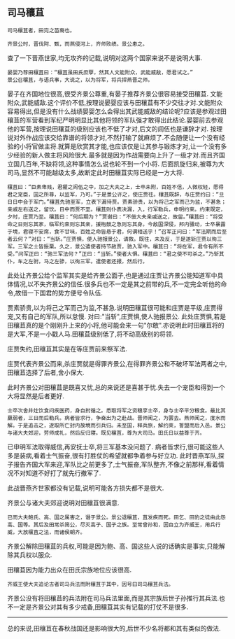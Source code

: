 ## 司马穰苴

```
司马穰苴者，田完之苗裔也。
```

```
齐景公时，晋伐阿、甄，而燕侵河上，齐师败绩。景公患之。
```

查了一下晋燕世家,均无攻齐的记载,说明对这两个国家来说不是说明大事.

```
晏婴乃荐田穰苴曰：“穰苴虽田氏庶孽，然其人文能附众，武能威敌，愿君试之。”
景公召穰苴，与语兵事，大说之，以为将军，将兵捍燕晋之师。
```

晏子在齐国地位很高,很受齐景公尊重,有晏子推荐齐景公很容易接受田穰苴.
文能附众,武能威敌.这个评价不低,按理说晏婴应该与田穰苴有不少交往才对.文能附众容易得出,但是没有什么战绩晏婴怎么会得出其武能威敌的结论呢?应该是参观过田穰苴的军营看到军纪严明明显比其他将领的军队强才敢得出此结论.晏婴前去参观他的军营,按理说田穰苴的级别应该也不低了才对,后文的闾伍也是谦辞才对.
按理说对外作战应该交给靠谱的将领才对,不然打输了就麻烦了.不会随便让一个没有经验的小将官做主将.就算是欣赏其才能,也应该仅是让其参与锻炼才对,让一个没有多少经验的新人做主将风险很大.最多就是因为作战需要向上升了一级才对.而且齐国立国几百年,不缺将领,这种事情怎么说也轮不到一个小将.
后面凯旋归来,被尊为大司马,显然不可能越级太多,故断定此时田穰苴实际已经是一方大将.


```
穰苴曰：“臣素卑贱，君擢之闾伍之中，加之大夫之上，士卒未附，百姓不信，人微权轻，愿得君之宠臣，国之所尊，以监军，乃可。”于是景公许之，使庄贾往。穰苴既辞，与庄贾约曰：“旦日日中会于军门。”穰苴先驰至军，立表下漏待贾。贾素骄贵，以为将己之军而己为监，不甚急；亲戚左右送之，留饮。日中而贾不至。穰苴则仆表决漏，入，行军勒兵，申明约束。约束既定，夕时，庄贾乃至。穰苴曰：“何后期为？”贾谢曰：“不佞大夫亲戚送之，故留。”穰苴曰：“将受命之日则忘其家，临军约束则忘其亲，援枹鼓之急则忘其身。今敌国深侵，邦内骚动，士卒暴露于境，君寝不安席，食不甘味，百姓之命皆悬于君，何谓相送乎！”召军正问曰：“军法期而后至者云何？”对曰：“当斩。”庄贾惧，使人驰报景公，请救。既往，未及反，于是遂斩庄贾以徇三军。三军之士皆振栗。久之，景公遣使者持节赦贾，驰入军中。穰苴曰：“将在军，君令有所不受。”问军正曰：“驰三军法何？”正曰：“当斩。”使者大惧。穰苴曰：“君之使不可杀之。”乃斩其仆，车之左驸，马之左骖，以徇三军。遣使者还报，然后行。
```

此处让齐景公给个监军其实是给齐景公面子,也是通过庄贾让齐景公能知道军中具体情况,以不失齐景公的信任.很多兵也不一定是其之前带的兵,不一定完全听他的命令,故借一下国君的势方便号令队伍.

贾素骄贵,以为将己之军而己为监,不甚急.说明田穰苴很可能和庄贾是平级,庄贾得宠,又有自己的军队,所以怠慢.
对曰:"当斩",庄贾惧,使人驰报景公.  此处庄贾惧,若是田穰苴真的是个刚刚升上来的小将,他可能会来一句"尔敢".亦说明此时田穰苴将的是大军,不是一小戳人马.田穰苴级别低了,将不动高级别的将领.

庄贾失约,田穰苴其实是在等庄贾前来祭军法.

庄贾代表齐景公而来,杀庄贾就是得罪齐景公,在得罪齐景公和不破坏军法两者之中,田穰苴选择了后者,舍小保大.

此时齐景公对田穰苴是既喜又忧,总的来说还是喜甚于忧.失去一个宠臣和得到一个大将显然是后者更好.

```
士卒次舍井灶饮食问疾医药，身自拊循之。悉取将军之资粮享士卒，身与士卒平分粮食。最比其羸弱者，三日而后勒兵。病者皆求行，争奋出为之赴战。晋师闻之，为罢去。燕师闻之，度水而解。于是追击之，遂取所亡封内故境而引兵归。未至国，释兵旅，解约束，誓盟而后入邑。景公与诸大夫郊迎，劳师成礼，然后反归寝。既见穰苴，尊为大司马。田氏日以益尊于齐。
```
已申明军法取得威信,再安抚士卒,将三军基本没问题了.
病者皆求行,很可能这些人多是装病,看着士气振奋,很有打胜仗的希望就都争着参与好立功.
此时晋燕军队,探子报告齐国大军来迎,军队比之前更多了,士气振奋,军队整齐,不像之前那样,看着情况不对知道不好打了就先行撤军了.

此战晋燕齐世家都没有记载,说明可能各方损失都不是很大.

齐景公与诸大夫郊迎说明对田穰苴很满意.


```
已而大夫鲍氏、高、国之属害之，谮于景公。景公退穰苴，苴发疾而死。田乞、田豹之徒由此怨高、国等。其后及田常杀简公，尽灭高子、国子之族。至常曾孙和，因自立为齐威王，用兵行威，大放穰苴之法，而诸侯朝齐。
```
齐景公解除田穰苴的兵权,可能是因为鲍、高、国这些人说的话确实是事实,只能解除其兵权以服众.

田穰苴因为能力出众在田氏宗族地位应该很高.

```
齐威王使大夫追论古者司马兵法而附穰苴于其中，因号曰司马穰苴兵法。
```
齐景公没有将田穰苴的兵法附在司马兵法里面,而是其宗族后世子孙推行其兵法.也不一定是齐景公对其有多少戒备,田穰苴其实有记载的打仗不是很多.


-----
总的来说,田穰苴在春秋战国还是影响很大的,后世不少名将都和其有类似的做法.
